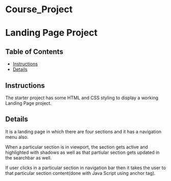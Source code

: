 # Course_Project
# Landing Page Project

## Table of Contents

* [Instructions](#instructions)
* [Details](#details)

## Instructions

The starter project has some HTML and CSS styling to display a working Landing Page project.




## Details

It is a landing page in which there are four sections and it has a navigation menu also.

When a particular section is in viewport, the section gets active and highlighted with shadows as well as that partiular section gets updated in the searchbar as well.

If user clicks in a particular section in navigation bar then it takes the user to that particular section content(done with Java Script using anchor tag).
